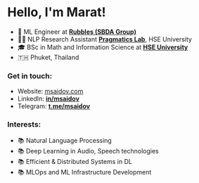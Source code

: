 # Hello, I'm Marat!
- 🔭 ML Engineer at [**Rubbles (SBDA Group)**](https://sbdagroup.com/)
- 👨‍🔬 NLP Research Assistant [**Pragmatics Lab**](https://cs.hse.ru/en/ai/computational-pragmatics/), HSE University
- 🎓 BSc in Math and Information Science at [**HSE University**](https://cs.hse.ru/en/)
- 🇹🇭 Phuket, Thailand

### Get in touch:
- Website: [msaidov.com](https://msaidov.com/)
- LinkedIn: [**in/msaidov**](https://www.linkedin.com/in/msaidov/)
- Telegram: [**t.me/msaidov**](https://t.me/msaidov)

### Interests:

- 📚 Natural Language Processing
- 📚 Deep Learning in Audio, Speech technologies
- 📚 Efficient & Distributed Systems in DL
- 📚 MLOps and ML Infrastructure Development
